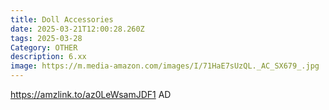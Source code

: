 ```yaml
---
title: Doll Accessories
date: 2025-03-21T12:00:28.260Z
tags: 2025-03-28
Category: OTHER
description: 6.xx
image: https://m.media-amazon.com/images/I/71HaE7sUzQL._AC_SX679_.jpg
---
```

https://amzlink.to/az0LeWsamJDF1   AD